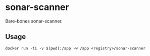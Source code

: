 # sonar-scanner 

Bare-bones sonar-scanner.

## Usage
```
docker run -ti -v $(pwd):/app -w /app <registry>/sonar-scanner
```
